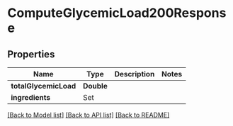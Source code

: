 # ComputeGlycemicLoad200Response

## Properties
Name | Type | Description | Notes
------------ | ------------- | ------------- | -------------
**totalGlycemicLoad** | **Double** |  | 
**ingredients** | Set<ComputeGlycemicLoad200ResponseIngredientsInner> |  | 

[[Back to Model list]](../README.md#documentation-for-models) [[Back to API list]](../README.md#documentation-for-api-endpoints) [[Back to README]](../README.md)


